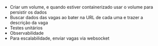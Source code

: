- Criar um volume, e quando estiver containerizado usar o volume para persistir os dados
- Buscar dados das vagas ao bater na URL de cada uma e trazer a descrição da vaga
- Testes unitários
- Observabilidade
- Para escalabilidade, enviar vagas via websocket
